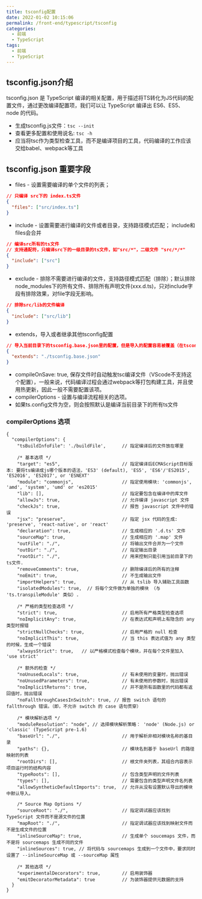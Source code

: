```yaml
---
title: tsconfig配置
date: 2022-01-02 10:15:06
permalink: /front-end/typescript/tsconfig
categories:
  - 前端
  - TypeScript
tags:
  - 前端
  - TypeScript
---
```

## tsconfig.json介绍

tsconfig.json 是 TypeScript 编译的相关配置，用于描述将TS转化为JS代码的配置文件，通过更改编译配置项，我们可以让 TypeScript 编译出 ES6、ES5、node 的代码。

- 生成tsconfig.js文件：`tsc --init`
- 查看更多配置和使用说名: `tsc -h`
- 应当将tsc作为类型检查工具，而不是编译项目的工具，代码编译的工作应该交给babel、webpack等工具

## tsconfig.json 重要字段

- files - 设置需要编译的单个文件的列表；

```json
// 只编译 src下的 index.ts文件
{
  "files": ["src/index.ts"]
}
```

- include - 设置需要进行编译的文件或者目录，支持路径模式匹配；
  include和files会合并

```json
// 编译src所有的ts文件
// 支持通配符，只编译src下的一级目录的ts文件，如"src/*"，二级文件 "src/*/*"
{
  "include": ["src"]
}
```

- exclude - 排除不需要进行编译的文件，支持路径模式匹配（排除）；默认排除node_modules下的所有文件、排除所有声明文件(xxx.d.ts)，只对include字段有排除效果，对file字段无影响。

```json
// 排除src/lib的文件编译
{
  "include": ["src/lib"]
}
```

- extends，导入或者继承其他tsconfig配置

```json
// 导入当前目录下的tsconfig.base.json里的配置，但是导入的配置容易被覆盖（在tsconfig.json可以覆盖导入的配置）
{
  "extends": "./tsconfig.base.json"
}
```

- compileOnSave: true, 保存文件时自动触发tsc编译文件（VScode不支持这个配置），一般来说，代码编译过程会通过webpack等打包构建工具，并且使用热更新，因此一般不需要配置该项。
- compilerOptions - 设置与编译流程相关的选项。
- 如果ts.config文件为空，则会按照默认是编译当前目录下的所有ts文件

### compilerOptions 选项

```tsx
{
  "compilerOptions": {
    "tsBuildInfoFile": './buildFile',      // 指定编译后的文件放在哪里

    /* 基本选项 */
    "target": "es5",                       // 指定编译后ECMAScript目标版本: 要将ts编译成js哪个版本的语法，'ES3' (default), 'ES5', 'ES6'/'ES2015', 'ES2016', 'ES2017', or 'ESNEXT'
    "module": "commonjs",                  // 指定使用模块: 'commonjs', 'amd', 'system', 'umd' or 'es2015'
    "lib": [],                             // 指定要包含在编译中的库文件
    "allowJs": true,                       // 允许编译 javascript 文件
    "checkJs": true,                       // 报告 javascript 文件中的错误
    "jsx": "preserve",                     // 指定 jsx 代码的生成: 'preserve', 'react-native', or 'react'
    "declaration": true,                   // 生成相应的 '.d.ts' 文件
    "sourceMap": true,                     // 生成相应的 '.map' 文件
    "outFile": "./",                       // 将输出文件合并为一个文件
    "outDir": "./",                        // 指定输出目录
    "rootDir": "./",                       // 用来控制只能引用当前目录下的ts文件.
    "removeComments": true,                // 删除编译后的所有的注释
    "noEmit": true,                        // 不生成输出文件
    "importHelpers": true,                 // 从 tslib 导入辅助工具函数
    "isolatedModules": true,  // 将每个文件做为单独的模块 （与 'ts.transpileModule' 类似）.

    /* 严格的类型检查选项 */
    "strict": true,                        // 启用所有严格类型检查选项
    "noImplicitAny": true,                 // 在表达式和声明上有隐含的 any类型时报错
    "strictNullChecks": true,              // 启用严格的 null 检查
    "noImplicitThis": true,                // 当 this 表达式值为 any 类型的时候，生成一个错误
    "alwaysStrict": true,   // 以严格模式检查每个模块，并在每个文件里加入 'use strict'

    /* 额外的检查 */
    "noUnusedLocals": true,                // 有未使用的变量时，抛出错误
    "noUnusedParameters": true,            // 有未使用的参数时，抛出错误
    "noImplicitReturns": true,             // 并不是所有函数里的代码都有返回值时，抛出错误
    "noFallthroughCasesInSwitch": true, // 报告 switch 语句的 fallthrough 错误。（即，不允许 switch 的 case 语句贯穿）

    /* 模块解析选项 */
    "moduleResolution": "node", // 选择模块解析策略： 'node' (Node.js) or 'classic' (TypeScript pre-1.6)
    "baseUrl": "./",                       // 用于解析非相对模块名称的基目录
    "paths": {},                           // 模块名到基于 baseUrl 的路径映射的列表
    "rootDirs": [],                        // 根文件夹列表，其组合内容表示项目运行时的结构内容
    "typeRoots": [],                       // 包含类型声明的文件列表
    "types": [],                           // 需要包含的类型声明文件名列表
    "allowSyntheticDefaultImports": true,  // 允许从没有设置默认导出的模块中默认导入。

    /* Source Map Options */
    "sourceRoot": "./",                    // 指定调试器应该找到 TypeScript 文件而不是源文件的位置
    "mapRoot": "./",                       // 指定调试器应该找到映射文件而不是生成文件的位置
    "inlineSourceMap": true,               // 生成单个 soucemaps 文件，而不是将 sourcemaps 生成不同的文件
    "inlineSources": true, // 将代码与 sourcemaps 生成到一个文件中，要求同时设置了 --inlineSourceMap 或 --sourceMap 属性

    /* 其他选项 */
    "experimentalDecorators": true,        // 启用装饰器
    "emitDecoratorMetadata": true          // 为装饰器提供元数据的支持
  }
}


```
